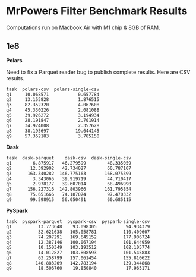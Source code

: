 # MrPowers Filter Benchmark Results

Computations run on Macbook Air with M1 chip & 8GB of RAM.

## 1e8

**Polars**

Need to fix a Parquet reader bug to publish complete results.  Here are CSV results.

```
task  polars-csv  polars-single-csv
q1     10.068571           0.657784
q2     13.155828           1.876515
q3     82.352320           4.067608
q4     45.330226           2.081088
q5     39.926272           3.194934
q6     28.191847           2.701914
q7     34.974008           2.357628
q8     38.195697          19.644145
q9     57.352183           3.785150
```

**Dask**

```
task  dask-parquet    dask-csv  dask-single-csv
q1        6.875917   46.279599        48.335059
q2       12.392902   42.734027        60.787107
q3      163.340282  146.775163       168.075399
q4        3.343065   39.919719        44.710417
q5        2.978177   39.607014        68.496990
q7      156.227316  142.803966       161.795854
q8       75.651666   74.187074        97.470332
q9       99.598915   56.050491        60.685115
```

**PySpark**

```
task  pyspark-parquet  pyspark-csv  pyspark-single-csv
q1          13.773648    93.098305           94.934379
q2          32.621638   105.058781          110.409607
q3          74.207291   169.645152          177.906724
q4          12.387146   100.067194          101.644959
q5          10.150349   103.193512          102.105774
q6          14.012827   103.808593          101.545883
q7          63.258799   157.061454          155.810622
q8         140.883209   142.783194          139.344868
q9          18.506760    19.850840           17.965171
```

